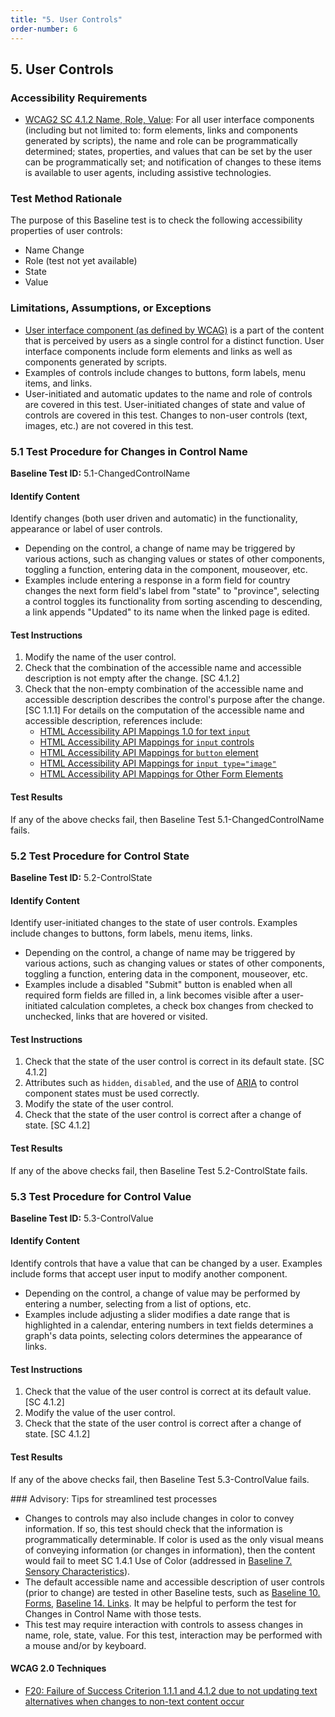 ```yaml
---
title: "5. User Controls"
order-number: 6
---
```

## 5. User Controls

### Accessibility Requirements

-   [WCAG2 SC 4.1.2 Name, Role, Value](https://www.w3.org/TR/UNDERSTANDING-WCAG20/ensure-compat-rsv.html): For all user interface components (including but not limited to: form elements, links and components generated by scripts), the name and role can be programmatically determined; states, properties, and values that can be set by the user can be programmatically set; and notification of changes to these items is available to user agents, including assistive technologies.

### Test Method Rationale

The purpose of this Baseline test is to check the following accessibility properties of user controls:
-   Name Change
-   Role (test not yet available) 
-   State 
-   Value

### Limitations, Assumptions, or Exceptions

-   [User interface component (as defined by WCAG)](https://www.w3.org/TR/WCAG21/#dfn-user-interface-components) is a part of the content that is perceived by users as a single control for a distinct function. User interface components include form elements and links as well as components generated by scripts. 
-   Examples of controls include changes to buttons, form labels, menu items, and links.
-   User-initiated and automatic updates to the name and role of controls are covered in this test. User-initiated changes of state and value of controls are covered in this test. Changes to non-user controls (text, images, etc.) are not covered in this test.

### 5.1 Test Procedure for Changes in Control Name

**Baseline Test ID:** 5.1-ChangedControlName

#### Identify Content
<p id="1IC">Identify changes (both user driven and automatic) in the functionality, appearance or label of user controls. </p>
   <ul>
      <li>Depending on the control, a change of name may be triggered by various actions, such as changing values or states of other components, toggling a function, entering data in the component, mouseover, etc.</li>
	  <li>Examples include entering a response in a form field for country changes the next form field's label from "state" to "province", selecting a control toggles its functionality from sorting ascending to descending, a link appends "Updated" to its name when the linked page is edited.</li>
   </ul>

#### Test Instructions
<ol id="1TI">
	<li id="1TI-1">Modify the name of the user control.</li>
	<li id="1TI-2">Check that the combination of the accessible name and accessible description is not empty after the change. [SC 4.1.2]</li>
    <li id="1TI-3">Check that the non-empty combination of the accessible name and accessible description describes the control's purpose after the change. [SC 1.1.1]  For details on the computation of the accessible name and accessible description, references include:
		<ul>
			<li><a href="https://www.w3.org/TR/html-aam-1.0/#input-type-text-input-type-password-input-type-search-input-type-tel-input-type-url-and-textarea-element" target="_blank" rel="noopener">HTML Accessibility API Mappings 1.0 for text <code>input</code></a></li>
			<li><a href="https://www.w3.org/TR/html-aam-1.0/#input-type-button-input-type-submit-and-input-type-reset" target="_blank" rel="noopener">HTML Accessibility API Mappings for <code>input</code> controls</a></li>
			<li><a href="https://www.w3.org/TR/html-aam-1.0/#button-element" target="_blank" rel="noopener">HTML Accessibility API Mappings for <code>button</code> element</a></li>
			<li><a href="https://www.w3.org/TR/html-aam-1.0/#input-type-image" target="_blank" rel="noopener">HTML Accessibility API Mappings for <code>input type="image"</code></a></li>
			<li><a href="https://www.w3.org/TR/html-aam-1.0/#other-form-elements" target="_blank" rel="noopener">HTML Accessibility API Mappings for Other Form Elements</a></li>
		</ul>
	</li>
</ol>

#### Test Results

<p id="1TR">If any of the above checks fail, then Baseline Test 5.1-ChangedControlName fails.</p>

### 5.2 Test Procedure for Control State

**Baseline Test ID:** 5.2-ControlState
#### Identify Content
<p id="2IC">Identify user-initiated changes to the state of user controls. Examples include changes to buttons, form labels, menu items, links.</p>
   <ul>
      <li>Depending on the control, a change of name may be triggered by various actions, such as changing values or states of other components, toggling a function, entering data in the component, mouseover, etc.</li>
	  <li>Examples include a disabled "Submit" button is enabled when all required form fields are filled in, a link becomes visible after a user-initiated calculation completes, a check box changes from checked to unchecked, links that are hovered or visited.</li>
   </ul>

#### Test Instructions
<ol id="2TI">
	<li id="2TI-1">Check that the state of the user control is correct in its default state. [SC 4.1.2]</li>
	<li id="2TI-2">Attributes such as <code>hidden</code>, <code>disabled</code>, and the use of <a href="https://www.w3.org/WAI/standards-guidelines/aria/">ARIA</a> to control component states must be used correctly.</li>
	<li id="2TI-3">Modify the state of the user control.</li>
	<li id="2TI-4">Check that the state of the user control is correct after a change of state. [SC 4.1.2]</li>
</ol>

#### Test Results

<p id="2TR">If any of the above checks fail, then Baseline Test 5.2-ControlState fails.</p>

### 5.3 Test Procedure for Control Value

**Baseline Test ID:** 5.3-ControlValue
#### Identify Content
<p id="3IC">Identify controls that have a value that can be changed by a user. Examples include forms that accept user input to modify another component.</p>
   <ul>
      <li>Depending on the control, a change of value may be performed by entering a number, selecting from a list of options, etc.</li>
	  <li>Examples include adjusting a slider modifies a date range that is highlighted in a calendar, entering numbers in text fields determines a graph's data points, selecting colors determines the appearance of links.</li>
   </ul>

#### Test Instructions
<ol id="3TI">
	<li id="3TI-1">Check that the value of the user control is correct at its default value. [SC 4.1.2]</li>
	<li id="3TI-2">Modify the value of the user control.</li>
	<li id="3TI-3">Check that the state of the user control is correct after a change of state. [SC 4.1.2]</li>
</ol>

#### Test Results

<p id="3TR">If any of the above checks fail, then Baseline Test 5.3-ControlValue fails.</p>
<!--
#### Identify Content
<p id="1IC">Identify changes in presented content (both user driven and automatic). Examples include changes to images, navigation trees, data table sort controls, automatic information updates, form elements, revealed content, etc.</p>
   <ul>
      	<li>It may be necessary to use the mouse to determine whether state changes occur on hover or on click.</li>
		<li>Depending on the component, a change of state may be triggered by various actions, such as changing values or states of other components, toggling a function, entering data in the component, mouseover, etc.</li>
   </ul>
--
#### Test Instructions
<ol id="1TI">
	<li id="1TI-1">Check that the page provides a notification of the change in content programmatically. [SC 4.1.2]
	   <ul>
		  <li>Programmatic event notifications include alert dialogs, focus shifts to the content that changed, and ARIA live regions.</li>
	   </ul>
	</li>
	<li id="1TI-2">For each change in content, check that the combination of name, role, state, and value of the changed content is accurate. [SC 4.1.2]
	   <ol>
			<li id="1TI-2i">Name: the name is accurate after a change.
				<ul>
					<li>Apply the <a href="https://www.w3.org/TR/html-aam-1.0/#accessible-name-and-description-computation">accessible name and description computation</a>, if applicable.</li>
				</ul>
			</li>
			<li id="1TI-2ii">Role: the role accurately describes the purpose of the element after a change, if applicable.
				<ul>
					<li>Consider ARIA role, element type, and other descriptive text.</li>
				</ul>
			</li>
			<li id="1TI-2iii">State: the state of the element is accurate after a change, if applicable.
				<ul>
					<li>Evaluate ARIA and element-specific attributes (e.g., <code>&#060;option selected=”true”&#062;</code>).</li>
				</ul>
			</li>
			<li id="1TI-2iv">Value: the value is updated after a change, if applicable.</li>
	   </ol>
	</li>
</ol>
--
#### Test Results
<p id="1TR">If any of the above checks fail, then Baseline Test 5.1-ChangeContent fails.</p>
-->
### Advisory: Tips for streamlined test processes

- Changes to controls may also include changes in color to convey information. If so, this test should check that the information is programmatically determinable. If color is used as the only visual means of conveying information (or changes in information), then the content would fail to meet SC 1.4.1 Use of Color (addressed in [Baseline 7. Sensory Characteristics](../07Sensory)).
- The default accessible name and accessible description of user controls (prior to change) are tested in other Baseline tests, such as [Baseline 10. Forms](../10Forms), [Baseline 14. Links](../14Links). It may be helpful to perform the test for Changes in Control Name with those tests.
- This test may require interaction with controls to assess changes in name, role, state, value. For this test, interaction may be performed with a mouse and/or by keyboard.

#### WCAG 2.0 Techniques
- [F20: Failure of Success Criterion 1.1.1 and 4.1.2 due to not updating text alternatives when changes to non-text content occur](https://www.w3.org/WAI/WCAG21/Techniques/failures/F20.html)
